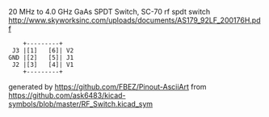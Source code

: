 20 MHz to 4.0 GHz GaAs SPDT Switch, SC-70
rf spdt switch
http://www.skyworksinc.com/uploads/documents/AS179_92LF_200176H.pdf


	    +---------+
	 J3 |[1]   [6]| V2
	GND |[2]   [5]| J1
	 J2 |[3]   [4]| V1
	    +---------+


generated by https://github.com/FBEZ/Pinout-AsciiArt from https://github.com/ask6483/kicad-symbols/blob/master/RF_Switch.kicad_sym